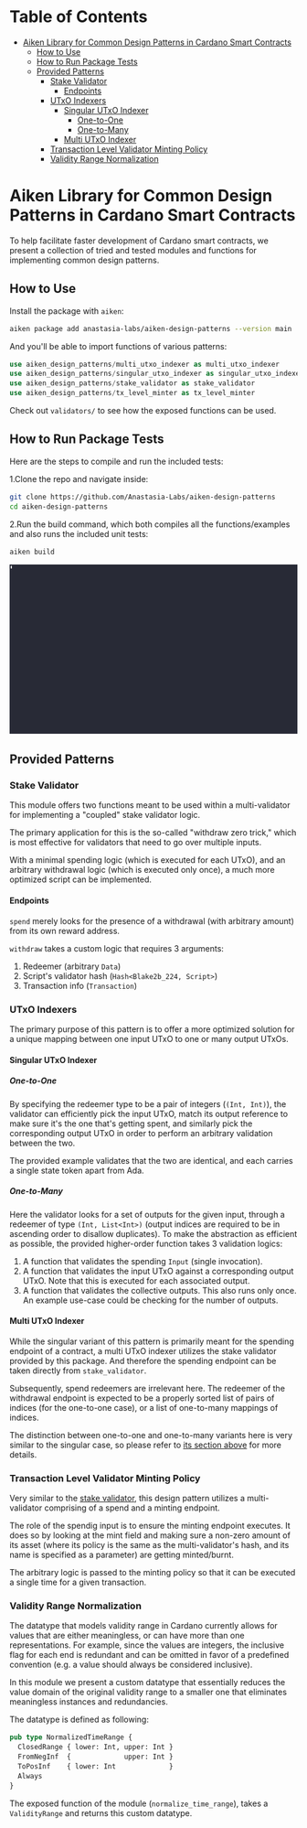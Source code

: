 <!-- vim-markdown-toc GFM -->
# Table of Contents

* [Aiken Library for Common Design Patterns in Cardano Smart Contracts](#aiken-library-for-common-design-patterns-in-cardano-smart-contracts)
  * [How to Use](#how-to-use)
  * [How to Run Package Tests](#how-to-run-package-tests)
  * [Provided Patterns](#provided-patterns)
    * [Stake Validator](#stake-validator)
      * [Endpoints](#endpoints)
    * [UTxO Indexers](#utxo-indexers)
      * [Singular UTxO Indexer](#singular-utxo-indexer)
        * [One-to-One](#one-to-one)
        * [One-to-Many](#one-to-many)
      * [Multi UTxO Indexer](#multi-utxo-indexer)
    * [Transaction Level Validator Minting Policy](#transaction-level-validator-minting-policy)
    * [Validity Range Normalization](#validity-range-normalization)

<!-- vim-markdown-toc -->

# Aiken Library for Common Design Patterns in Cardano Smart Contracts

To help facilitate faster development of Cardano smart contracts, we present a
collection of tried and tested modules and functions for implementing common
design patterns.

## How to Use

Install the package with `aiken`:

```bash
aiken package add anastasia-labs/aiken-design-patterns --version main
```

And you'll be able to import functions of various patterns:

```rs
use aiken_design_patterns/multi_utxo_indexer as multi_utxo_indexer
use aiken_design_patterns/singular_utxo_indexer as singular_utxo_indexer
use aiken_design_patterns/stake_validator as stake_validator
use aiken_design_patterns/tx_level_minter as tx_level_minter
```

Check out `validators/` to see how the exposed functions can be used.

## How to Run Package Tests

Here are the steps to compile and run the included tests:

1.Clone the repo and navigate inside:

```bash
git clone https://github.com/Anastasia-Labs/aiken-design-patterns
cd aiken-design-patterns
```

2.Run the build command, which both compiles all the functions/examples and
   also runs the included unit tests:

```sh
aiken build
```

![aiken-design-patterns.gif](/assets/images/aiken-design-patterns.gif)

## Provided Patterns

### Stake Validator

This module offers two functions meant to be used within a multi-validator for
implementing a "coupled" stake validator logic.

The primary application for this is the so-called "withdraw zero trick," which
is most effective for validators that need to go over multiple inputs.

With a minimal spending logic (which is executed for each UTxO), and an
arbitrary withdrawal logic (which is executed only once), a much more optimized
script can be implemented.

#### Endpoints

`spend` merely looks for the presence of a withdrawal (with arbitrary amount)
from its own reward address.

`withdraw` takes a custom logic that requires 3 arguments:

  1. Redeemer (arbitrary `Data`)
  2. Script's validator hash (`Hash<Blake2b_224, Script>`)
  3. Transaction info (`Transaction`)

### UTxO Indexers

The primary purpose of this pattern is to offer a more optimized solution for
a unique mapping between one input UTxO to one or many output UTxOs.

#### Singular UTxO Indexer

##### One-to-One

By specifying the redeemer type to be a pair of integers (`(Int, Int)`), the
validator can efficiently pick the input UTxO, match its output reference to
make sure it's the one that's getting spent, and similarly pick the
corresponding output UTxO in order to perform an arbitrary validation between
the two.

The provided example validates that the two are identical, and each carries a
single state token apart from Ada.

##### One-to-Many

Here the validator looks for a set of outputs for the given input, through a
redeemer of type `(Int, List<Int>)` (output indices are required to be in
ascending order to disallow duplicates). To make the abstraction as efficient
as possible, the provided higher-order function takes 3 validation logics:

1. A function that validates the spending `Input` (single invocation).
2. A function that validates the input UTxO against a corresponding output
   UTxO. Note that this is executed for each associated output.
3. A function that validates the collective outputs. This also runs only once.
   An example use-case could be checking for the number of outputs.

#### Multi UTxO Indexer

While the singular variant of this pattern is primarily meant for the spending
endpoint of a contract, a multi UTxO indexer utilizes the stake validator
provided by this package. And therefore the spending endpoint can be taken
directly from `stake_validator`.

Subsequently, spend redeemers are irrelevant here. The redeemer of the
withdrawal endpoint is expected to be a properly sorted list of pairs of
indices (for the one-to-one case), or a list of one-to-many mappings of
indices.

The distinction between one-to-one and one-to-many variants here is very
similar to the singular case, so please refer to [its section above](#singular-utxo-indexer) for
more details.

### Transaction Level Validator Minting Policy

Very similar to the [stake validator](#stake-validator), this design pattern
utilizes a multi-validator comprising of a spend and a minting endpoint.

The role of the spendig input is to ensure the minting endpoint executes. It
does so by looking at the mint field and making sure a non-zero amount of its
asset (where its policy is the same as the multi-validator's hash, and its name
is specified as a parameter) are getting minted/burnt.

The arbitrary logic is passed to the minting policy so that it can be executed
a single time for a given transaction.

### Validity Range Normalization

The datatype that models validity range in Cardano currently allows for values
that are either meaningless, or can have more than one representations. For
example, since the values are integers, the inclusive flag for each end is
redundant and can be omitted in favor of a predefined convention (e.g. a value
should always be considered inclusive).

In this module we present a custom datatype that essentially reduces the value
domain of the original validity range to a smaller one that eliminates
meaningless instances and redundancies.

The datatype is defined as following:

```rs
pub type NormalizedTimeRange {
  ClosedRange { lower: Int, upper: Int }
  FromNegInf  {             upper: Int }
  ToPosInf    { lower: Int             }
  Always
}
```

The exposed function of the module (`normalize_time_range`), takes a
`ValidityRange` and returns this custom datatype.
